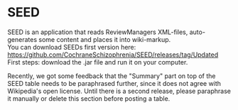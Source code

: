 # SEED
SEED is an application that reads ReviewManagers XML-files, auto-generates some content and places it into wiki-markup.<br>
You can download SEEDs first version here: https://github.com/CochraneSchizophrenia/SEED/releases/tag/Updated
First steps: download the .jar file and run it on your computer.

Recently, we got some feedback that the "Summary" part on top of the SEED  table needs to be paraphrased further, since it does not agree with Wikipedia's open license. Until there is a second release, please paraphrase it manually or delete this section before posting a table.
